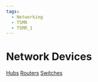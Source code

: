 ```yaml
---
tags:
  - Networking
  - TSMR
  - TSMR_1
---
```


# Network Devices

[Hubs](Hubs.md)
[Routers](Routers.md)
[Switches](Switches.md)